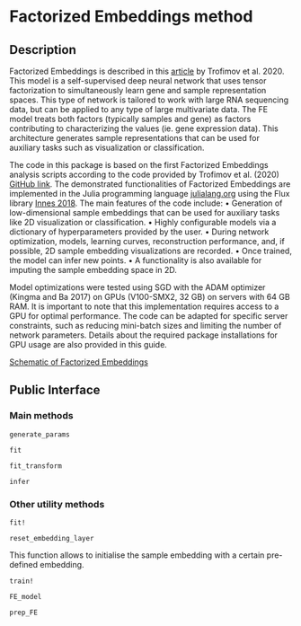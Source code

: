 # Factorized Embeddings method
## Description
Factorized Embeddings is described in this [article](https://doi.org/10.1093/bioinformatics/btaa488) by Trofimov et al. 2020. This model is a self-supervised deep neural network that uses tensor factorization to simultaneously learn gene and sample representation spaces. This type of network is tailored to work with large RNA sequencing data, but can be applied to any type of large multivariate data. The FE model treats both factors (typically samples and gene) as factors contributing to characterizing the values (ie. gene expression data). This architecture generates sample representations that can be used for auxiliary tasks such as visualization or classification.

The code in this package is based on the first Factorized Embeddings analysis scripts according to the code provided by Trofimov et al. (2020) [GitHub link](https://github.com/TrofimovAssya/Factorizedembeddings). The demonstrated functionalities of Factorized Embeddings are implemented in the Julia programming language [julialang.org](www.julialang.org) using the Flux library [Innes 2018](https://fluxml.ai/Flux.jl/stable/).
The main features of the code include:
•	Generation of low-dimensional sample embeddings that can be used for auxiliary tasks like 2D visualization or classification.
•	Highly configurable models via a dictionary of hyperparameters provided by the user.
•	During network optimization, models, learning curves, reconstruction performance, and, if possible, 2D sample embedding visualizations are recorded.
•	Once trained, the model can infer new points.
•	A functionality is also available for imputing the sample embedding space in 2D.

Model optimizations were tested using SGD with the ADAM optimizer (Kingma and Ba 2017) on GPUs (V100-SMX2, 32 GB) on servers with 64 GB RAM. It is important to note that this implementation requires access to a GPU for optimal performance. The code can be adapted for specific server constraints, such as reducing mini-batch sizes and limiting the number of network parameters. Details about the required package installations for GPU usage are also provided in this guide.

[Schematic of Factorized Embeddings](assets/FE_schematic.png)


## Public Interface
### Main methods
```@docs
generate_params
```

```@docs
fit
```

```@docs
fit_transform
```

```@docs
infer
```

### Other utility methods

```@docs
fit!
```

```@docs
reset_embedding_layer
```
This function allows to initialise the sample embedding with a certain pre-defined embedding.

```@docs
train!
```

```@docs
FE_model
```

```@docs
prep_FE
```
